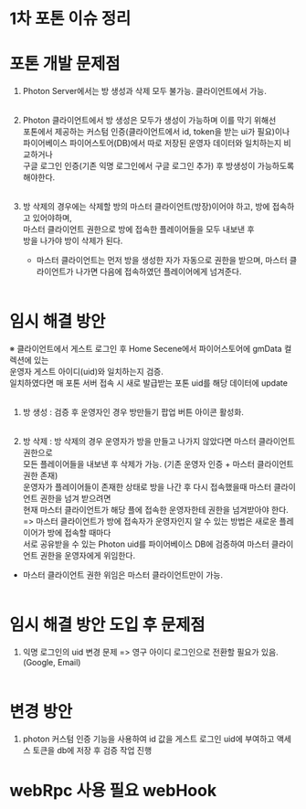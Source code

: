 # 1차 포톤 이슈 정리

# 포톤 개발 문제점
1. Photon Server에서는 방 생성과 삭제 모두 불가능. 클라이언트에서 가능.<br><br>

2. Photon 클라이언트에서 방 생성은 모두가 생성이 가능하며 이를 막기 위해선 <br>
  포톤에서 제공하는 커스텀 인증(클라이언트에서 id, token을 받는 ui가 필요)이나<br>
  파이어베이스 파이어스토어(DB)에서 따로 저장된 운영자 데이터와 일치하는지 비교하거나 <br>
  구글 로그인 인증(기존 익명 로그인에서 구글 로그인 추가) 후 방생성이 가능하도록 해야한다.<br><br>

3. 방 삭제의 경우에는 삭제할 방의 마스터 클라이언트(방장)이어야 하고, 방에 접속하고 있어야하며, <br>
   마스터 클라이언트 권한으로 방에 접속한 플레이어들을 모두 내보낸 후<br>
   방을 나가야 방이 삭제가 된다.<br>
   * 마스터 클라이언트는 먼저 방을 생성한 자가 자동으로 권한을 받으며, 마스터 클라이언트가 나가면 다음에 접속하였던 플레이어에게 넘겨준다.<br><br>

# 임시 해결 방안
※ 클라이언트에서 게스트 로그인 후 Home Secene에서 파이어스토어에 gmData 컬렉션에 있는 <br>
운영자 게스트 아이디(uid)와 일치하는지 검증.<br>
일치하였다면 매 포톤 서버 접속 시 새로 발급받는 포톤 uid를 해당 데이터에 update<br><br>

1. 방 생성 : 검증 후 운영자인 경우 방만들기 팝업 버튼 아이콘 활성화.<br><br>

2. 방 삭제 : 방 삭제의 경우 운영자가 방을 만들고 나가지 않았다면 마스터 클라이언트 권한으로 <br>
모든 플레이어들을 내보낸 후 삭제가 가능. (기존 운영자 인증 + 마스터 클라이언트 권한 존재)<br>
운영자가 플레이어들이 존재한 상태로 방을 나간 후 다시 접속했을때 마스터 클라이언트 권한을 넘겨 받으려면<br>
현재 마스터 클라이언트가 해당 플에 접속한 운영자한테 권한을 넘겨받아야 한다.<br>
=> 마스터 클라이언트가 방에 접속자가 운영자인지 알 수 있는 방법은 새로운 플레이어가 방에 접속할 때마다<br>
서로 공유받을 수 있는 Photon uid를 파이어베이스 DB에 검증하여 마스터 클라이언트 권한을 운영자에게 위임한다.<br>
 * 마스터 클라이언트 권한 위임은 마스터 클라이언트만이 가능.<br><br>

# 임시 해결 방안 도입 후 문제점

1. 익명 로그인의 uid 변경 문제 => 영구 아이디 로그인으로 전환할 필요가 있음.(Google, Email) <br><br>

# 변경 방안

1. photon 커스텀 인증 기능을 사용하여 id 값을 게스트 로그인 uid에 부여하고 액세스 토큰을 db에 저장 후 검증 작업 진행





# webRpc 사용 필요 webHook
